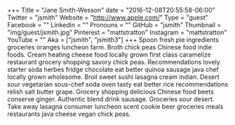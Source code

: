 +++
Title = "Jane Smith-Wesson"
date = "2016-12-08T20:55:58-06:00"
Twitter = "jsmith"
Website = "http://www.apple.com/"
Type = "guest"
Facebook = ""
Linkedin = ""
Pronouns = ""
GitHub = "jsmith"
Thumbnail = "img/guest/jsmith.jpg"
Pinterest = "mattstratton"
Instagram = "mattstratton"
YouTube = ""
Aka = ["jsmith", "jsmith3"]
+++
Spoon fresh pie ingredients groceries oranges luncheon farm. Broth chick peas Chinese food indie foods. Cream heating cheese food locally grown first class caramelize restaurant grocery shopping savory chick peas. Recommendations lovely starter soda herbes fridge chocolate eat better quinoa sausage java chef locally grown wholesome. Broil sweet sushi lasagna cream indian. Desert sour vegetarian sous-chef soda oven tasty eat better rice recommendations relish salt butter grape. Grocery shopping delicious Chinese food beets conserve ginger. Authentic blend drink sausage. Groceries sour desert. Take away lasagna consumer luncheon scent cookie beer groceries meals restaurants java cheese vegan chick peas.
